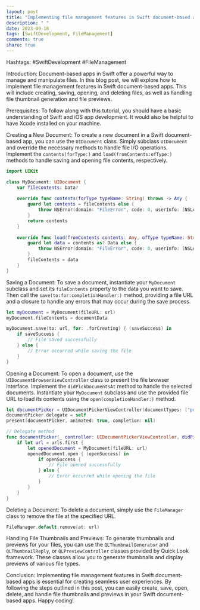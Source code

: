 ```yaml
---
layout: post
title: "Implementing file management features in Swift document-based apps"
description: " "
date: 2023-09-18
tags: [SwiftDevelopment, FileManagement]
comments: true
share: true
---
```


Hashtags: #SwiftDevelopment #FileManagement 

Introduction:
Document-based apps in Swift offer a powerful way to manage and manipulate files. In this blog post, we will explore how to implement file management features in Swift document-based apps. This will include creating, saving, opening, and deleting files, as well as handling file thumbnail generation and file previews.

Prerequisites:
To follow along with this tutorial, you should have a basic understanding of Swift and iOS app development. It would also be helpful to have Xcode installed on your machine.

Creating a New Document:
To create a new document in a Swift document-based app, you can use the `UIDocument` class. Simply subclass `UIDocument` and override the necessary methods to handle file I/O operations. Implement the `contents(forType:)` and `load(fromContents:ofType:)` methods to handle saving and opening file contents, respectively.

```swift
import UIKit

class MyDocument: UIDocument {
    var fileContents: Data?
    
    override func contents(forType typeName: String) throws -> Any {
        guard let contents = fileContents else {
            throw NSError(domain: "FileError", code: 0, userInfo: [NSLocalizedDescriptionKey: "File contents not found."])
        }
        return contents
    }
    
    override func load(fromContents contents: Any, ofType typeName: String?) throws {
        guard let data = contents as? Data else {
            throw NSError(domain: "FileError", code: 0, userInfo: [NSLocalizedDescriptionKey: "Invalid file contents."])
        }
        fileContents = data
    }
}
```

Saving a Document:
To save a document, instantiate your `MyDocument` subclass and set its `fileContents` property to the data you want to save. Then call the `save(to:for:completionHandler:)` method, providing a file URL and a closure to handle any errors that may occur during the save process.

```swift
let myDocument = MyDocument(fileURL: url)
myDocument.fileContents = documentData

myDocument.save(to: url, for: .forCreating) { (saveSuccess) in
    if saveSuccess {
        // File saved successfully
    } else {
        // Error occurred while saving the file
    }
}
```

Opening a Document:
To open a document, use the `UIDocumentBrowserViewController` class to present the file browser interface. Implement the `didPickDocumentsAt` method to handle the selected documents. Instantiate your `MyDocument` subclass and use the provided file URL to load its contents using the `open(completionHandler:)` method.

```swift
let documentPicker = UIDocumentPickerViewController(documentTypes: ["public.data"], in: .open)
documentPicker.delegate = self
present(documentPicker, animated: true, completion: nil)

// Delegate method
func documentPicker(_ controller: UIDocumentPickerViewController, didPickDocumentsAt urls: [URL]) {
    if let url = urls.first {
        let openedDocument = MyDocument(fileURL: url)
        openedDocument.open { (openSuccess) in
            if openSuccess {
                // File opened successfully
            } else {
                // Error occurred while opening the file
            }
        }
    }
}
```

Deleting a Document:
To delete a document, simply use the `FileManager` class to remove the file at the specified URL.

```swift
FileManager.default.remove(at: url)
```

Handling File Thumbnails and Previews:
To generate thumbnails and previews for your files, you can use the `QLThumbnailGenerator` and `QLThumbnailReply`, or `QLPreviewController` classes provided by Quick Look framework. These classes allow you to generate thumbnails and display previews of various file types.

Conclusion:
Implementing file management features in Swift document-based apps is essential for creating seamless user experiences. By following the steps outlined in this post, you can easily create, save, open, delete, and handle file thumbnails and previews in your Swift document-based apps. Happy coding!
